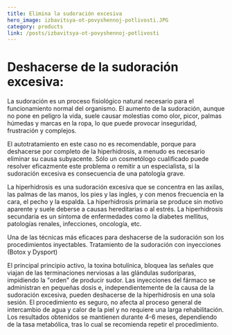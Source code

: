```yaml
---
title: Elimina la sudoración excesiva
hero_image: izbavitsya-ot-povyshennoj-potlivosti.JPG
category: products
link: /posts/izbavitsya-ot-povyshennoj-potlivosti
---
```


# Deshacerse de la sudoración excesiva:

La sudoración es un proceso fisiológico natural necesario para el funcionamiento normal del organismo. El aumento de la sudoración, aunque no pone en peligro la vida, suele causar molestias como olor, picor, palmas húmedas y marcas en la ropa, lo que puede provocar inseguridad, frustración y complejos.

El autotratamiento en este caso no es recomendable, porque para deshacerse por completo de la hiperhidrosis, a menudo es necesario eliminar su causa subyacente. Sólo un cosmetólogo cualificado puede resolver eficazmente este problema o remitir a un especialista, si la sudoración excesiva es consecuencia de una patología grave.

La hiperhidrosis es una sudoración excesiva que se concentra en las axilas, las palmas de las manos, los pies y las ingles, y con menos frecuencia en la cara, el pecho y la espalda. La hiperhidrosis primaria se produce sin motivo aparente y suele deberse a causas hereditarias o al estrés. La hiperhidrosis secundaria es un síntoma de enfermedades como la diabetes mellitus, patologías renales, infecciones, oncología, etc.

Una de las técnicas más eficaces para deshacerse de la sudoración son los procedimientos inyectables. Tratamiento de la sudoración con inyecciones (Botox y Dysport)

El principal principio activo, la toxina botulínica, bloquea las señales que viajan de las terminaciones nerviosas a las glándulas sudoríparas, impidiendo la "orden" de producir sudor. Las inyecciones del fármaco se administran en pequeñas dosis e, independientemente de la causa de la sudoración excesiva, pueden deshacerse de la hiperhidrosis en una sola sesión. El procedimiento es seguro, no afecta al proceso general de intercambio de agua y calor de la piel y no requiere una larga rehabilitación. Los resultados obtenidos se mantienen durante 4-6 meses, dependiendo de la tasa metabólica, tras lo cual se recomienda repetir el procedimiento.
